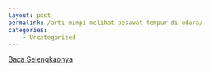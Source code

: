 ```yaml
---
layout: post
permalink: /arti-mimpi-melihat-pesawat-tempur-di-udara/
categories:
    - Uncategorized
---
```


[Baca Selengkapnya](/09)